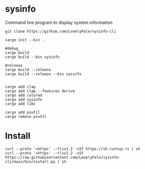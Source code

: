 # sysinfo
Command line program to display system information

```shell
git clone https://github.com/LonelyPale/sysinfo-cli

```

```shell
cargo init --bin .

#debug
cargo build
cargo build --bin sysinfo

#release
cargo build --release
cargo build --release --bin sysinfo


```

```shell
cargo add clap
cargo add clap --features derive
cargo add colored
cargo add sysinfo
cargo add libc

cargo add psutil
cargo remove psutil

```

# Install

```shell
curl --proto '=https' --tlsv1.2 -sSf https://sh.rustup.rs | sh
curl --proto '=https' --tlsv1.2 -sSf https://raw.githubusercontent.com/LonelyPale/sysinfo-cli/main/bin/install.py | sh

```
